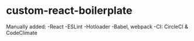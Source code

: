 # custom-react-boilerplate

Manually added:
-React
-ESLint
-Hotloader
-Babel, webpack
-CI: CircleCI & CodeClimate
